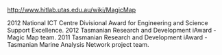 http://www.hitlab.utas.edu.au/wiki/MagicMap

2012	National ICT Centre Divisional Award for Engineering and Science Support Excellence.
2012	Tasmanian Research and Development iAward - Magic Map team.
2011	Tasmanian Research and Development iAward - Tasmanian Marine Analysis Network project team.

